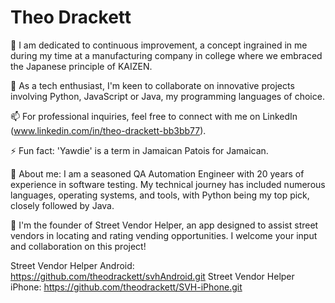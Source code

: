 # Theo Drackett
🔭 I am dedicated to continuous improvement, a concept ingrained in me during my time at a manufacturing company in college where we embraced the Japanese principle of KAIZEN.

👯 As a tech enthusiast, I'm keen to collaborate on innovative projects involving Python, JavaScript or Java, my programming languages of choice.

📫 For professional inquiries, feel free to connect with me on LinkedIn (www.linkedin.com/in/theo-drackett-bb3bb77).

⚡ Fun fact: 'Yawdie' is a term in Jamaican Patois for Jamaican.

👯 About me: I am a seasoned QA Automation Engineer with 20 years of experience in software testing. My technical journey has included numerous languages, operating systems, and tools, with Python being my top pick, closely followed by Java.

🔭 I'm the founder of Street Vendor Helper, an app designed to assist street vendors in locating and rating vending opportunities. I welcome your input and collaboration on this project! 

Street Vendor Helper Android: https://github.com/theodrackett/svhAndroid.git
Street Vendor Helper iPhone: https://github.com/theodrackett/SVH-iPhone.git

